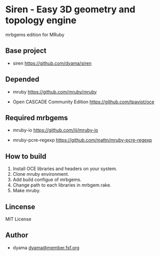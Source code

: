 Siren - Easy 3D geometry and topology engine
============================================

mrbgems edition for MRuby

Base project
------------

* siren
https://github.com/dyama/siren

Depended
--------

* mruby
https://github.com/mruby/mruby

* Open CASCADE Community Edition
https://github.com/tpaviot/oce

Required mrbgems
----------------

* mruby-io
https://github.com/iij/mruby-io

* mruby-pcre-regexp
https://github.com/mattn/mruby-pcre-regexp

How to build
--------
1. Install OCE libraries and headers on your system.
2. Clone mruby environment.
3. Add build configue of mrbgems.
4. Change path to each libraries in mrbgem.rake.
5. Make mruby.

Lincense
--------
MIT License

Author
------
* dyama <dyama@member.fsf.org>

